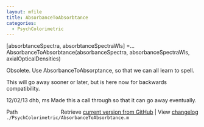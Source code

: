 ```yaml
---
layout: mfile
title: AbsorbanceToAbsorbtance
categories:
  - PsychColorimetric
---
```


\[absorbtanceSpectra, absorbtanceSpectraWls\] =...
  AbsorbanceToAbsorbtance\(absorbanceSpectra, absorbanceSpectraWls, axialOpticalDensities\)

Obsolete.  Use AbsorbanceToAbsorptance, so that we can all learn to spell.

This will go away sooner or later, but is here now for backwards compatibility.

12/02/13  dhb, ms  Made this a call through so that it can go away eventually.


<div class="code_header" style="text-align:right;">
  <span style="float:left;">Path&nbsp;&nbsp;</span> <span class="counter">Retrieve <a href=
  "https://raw.github.com/Psychtoolbox-3/Psychtoolbox-3/beta/./PsychColorimetric/AbsorbanceToAbsorbtance.m">current version from GitHub</a> | View <a href=
  "https://github.com/Psychtoolbox-3/Psychtoolbox-3/commits/beta/./PsychColorimetric/AbsorbanceToAbsorbtance.m">changelog</a></span>
</div>
<div class="code">
  <code>./PsychColorimetric/AbsorbanceToAbsorbtance.m</code>
</div>
